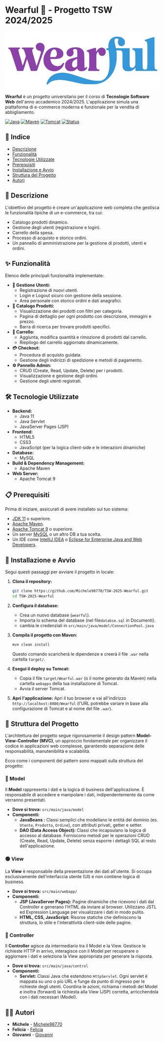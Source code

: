 # Wearful 👕 - Progetto TSW 2024/2025
![logo Wearful](./src/main/webapp/img/wide_logo.png)

**Wearful** è un progetto universitario per il corso di **Tecnologie Software Web** dell'anno accademico 2024/2025. L'applicazione simula una piattaforma di e-commerce moderna e funzionale per la vendita di abbigliamento.

[![Java](https://img.shields.io/badge/Java-11-blue.svg)](https://jdk.java.net/java-se-ri/11-MR3)
[![Maven](https://img.shields.io/badge/Maven-4.0.0-red.svg)](https://maven.apache.org/)
[![Tomcat](https://img.shields.io/badge/Tomcat-9-yellow.svg)](https://tomcat.apache.org/download-90.cgi)
[![Status](https://img.shields.io/badge/status-completato-gree.svg)](https://github.com/Michele98770/TSW-2025-Wearful)

## 📜 Indice

*   [Descrizione](#-descrizione)
*   [Funzionalità](#-funzionalità)
*   [Tecnologie Utilizzate](#-tecnologie-utilizzate)
*   [Prerequisiti](#-prerequisiti)
*   [Installazione e Avvio](#-installazione-e-avvio)
*   [Struttura del Progetto](#-struttura-del-progetto)
*   [Autori](#-autori)

## 📝 Descrizione

L'obiettivo del progetto è creare un'applicazione web completa che gestisca le funzionalità tipiche di un e-commerce, tra cui:
*   Catalogo prodotti dinamico.
*   Gestione degli utenti (registrazione e login).
*   Carrello della spesa.
*   Processo di acquisto e storico ordini.
*   Un pannello di amministrazione per la gestione di prodotti, utenti e ordini.

## ✨ Funzionalità

Elenco delle principali funzionalità implementate:

*   **👤 Gestione Utenti:**
    *   Registrazione di nuovi utenti.
    *   Login e Logout sicuro con gestione della sessione.
    *   Area personale con storico ordini e dati anagrafici.
*   **👕 Catalogo Prodotti:**
    *   Visualizzazione dei prodotti con filtri per categoria.
    *   Pagina di dettaglio per ogni prodotto con descrizione, immagini e prezzo.
    *   Barra di ricerca per trovare prodotti specifici.
*   **🛒 Carrello:**
    *   Aggiunta, modifica quantità e rimozione di prodotti dal carrello.
    *   Riepilogo del carrello aggiornato dinamicamente.
*   **💳 Checkout:**
    *   Procedura di acquisto guidata.
    *   Gestione degli indirizzi di spedizione e metodi di pagamento.
*   **⚙️ Pannello Admin:**
    *   CRUD (Create, Read, Update, Delete) per i prodotti.
    *   Visualizzazione e gestione degli ordini.
    *   Gestione degli utenti registrati.

## 🛠️ Tecnologie Utilizzate

*   **Backend:**
    *   Java 11
    *   Java Servlet
    *   JavaServer Pages (JSP)
*   **Frontend:**
    *   HTML5
    *   CSS3
    *   JavaScript (per la logica client-side e le interazioni dinamiche)
*   **Database:**
    *   MySQL 
*   **Build & Dependency Management:**
    *   Apache Maven
*   **Web Server:**
    *   Apache Tomcat 9

## 📋 Prerequisiti

Prima di iniziare, assicurati di avere installato sul tuo sistema:
*   [JDK 11](https://jdk.java.net/java-se-ri/11-MR3) o superiore.
*   [Apache Maven](https://maven.apache.org/download.cgi).
*   [Apache Tomcat 9](https://tomcat.apache.org/download-90.cgi) o superiore.
*   Un server [MySQL](https://dev.mysql.com/downloads/mysql/) o un altro DB a tua scelta.
*   Un IDE come [IntelliJ IDEA](https://www.jetbrains.com/idea/) o [Eclipse for Enterprise Java and Web Developers](https://www.eclipse.org/downloads/packages/).

## 🚀 Installazione e Avvio

Segui questi passaggi per avviare il progetto in locale:

1.  **Clona il repository:**
    ```bash
    git clone https://github.com/Michele98770/TSW-2025-Wearful.git
    cd TSW-2025-Wearful
    ```

2.  **Configura il database:**
    *   Crea un nuovo database (`wearful`).
    *   Importa lo schema del database (nel file`databse.sql` in Documenti).
    *   cambia le credenziali in `src/main/java/model/ConnectionPool.java`
3.  **Compila il progetto con Maven:**
    ```bash
    mvn clean install
    ```
    Questo comando scaricherà le dipendenze e creerà il file `.war` nella cartella `target/`.

4.  **Esegui il deploy su Tomcat:**
    *   Copia il file `target/Wearful.war` (o il nome generato da Maven) nella cartella `webapps` della tua installazione di Tomcat.
    *   Avvia il server Tomcat.

5.  **Apri l'applicazione:**
    Apri il tuo browser e vai all'indirizzo `http://localhost:8080/Wearful` (l'URL potrebbe variare in base alla configurazione di Tomcat e al nome del file `.war`).

## 📁 Struttura del Progetto
L'architettura del progetto segue rigorosamente il design pattern **Model-View-Controller (MVC)**, un approccio fondamentale per organizzare il codice in applicazioni web complesse, garantendo separazione delle responsabilità, manutenibilità e scalabilità.

Ecco come i componenti del pattern sono mappati sulla struttura del progetto:

### 🔵 Model
Il **Model** rappresenta i dati e la logica di business dell'applicazione. È responsabile di accedere e manipolare i dati, indipendentemente da come verranno presentati.
*   **Dove si trova:** `src/main/java/model`
*   **Componenti:**
    *   **JavaBeans :** Classi semplici che modellano le entità del dominio (es. `Utente`, `Prodotto`, `Ordine`), con attributi privati, getter e setter.
    *   **DAO (Data Access Object):** Classi che incapsulano la logica di accesso al database. Forniscono metodi per le operazioni CRUD (Create, Read, Update, Delete) senza esporre i dettagli SQL al resto dell'applicazione.

### 🟢 View
La **View** è responsabile della presentazione dei dati all'utente. Si occupa esclusivamente dell'interfaccia utente (UI) e non contiene logica di business.
*   **Dove si trova:** `src/main/webapp/`
*   **Componenti:**
    *   **JSP (JavaServer Pages):** Pagine dinamiche che ricevono i dati dal Controller e generano l'HTML da inviare al browser. Utilizzano JSTL ed Expression Language per visualizzare i dati in modo pulito.
    *   **HTML, CSS, JavaScript:** Risorse statiche che definiscono la struttura, lo stile e l'interattività client-side delle pagine.

### 🔴 Controller
Il **Controller** agisce da intermediario tra il Model e la View. Gestisce le richieste HTTP in arrivo, interagisce con il Model per recuperare o aggiornare i dati e seleziona la View appropriata per generare la risposta.
*   **Dove si trova:** `src/main/java/control`
*   **Componenti:**
    *   **Servlet:** Classi Java che estendono `HttpServlet`. Ogni servlet è mappata su uno o più URL e funge da punto di ingresso per le richieste degli utenti. Coordina le azioni, richiama i metodi del Model e inoltra (forward) la richiesta alla View (JSP) corretta, arricchendola con i dati necessari (Model).

## 👨‍💻 Autori

*   **Michele** - [Michele98770](https://github.com/Michele98770)
*  **Felicia** - [Felicia](https://github.com/ljcia4)
*  **Giovanni** - [Giovanni](https://github.com/Giodr03)

